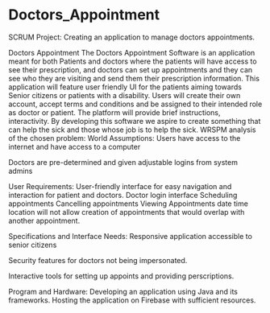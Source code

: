 # Doctors_Appointment
SCRUM Project: Creating an application to manage doctors appointments.

Doctors Appointment 
The Doctors Appointment Software is an application meant for both Patients and doctors where the patients will have access to see their prescription, and doctors can set up appointments and they can see who they are visiting and send them their prescription information. This application will feature user friendly UI for the patients aiming towards Senior citizens or patients with a disability. Users will create their own account, accept terms and conditions and be assigned to their intended role as doctor or patient. The platform will provide brief instructions, interactivity. By developing this software we aspire to create something that can help the sick and those whose job is to help the sick. 
WRSPM analysis of the chosen problem:
World Assumptions:
Users have access to the internet and have access to a computer 

Doctors are pre-determined and given adjustable logins from system admins 


User Requirements:
User-friendly interface for easy navigation and interaction for patient and doctors. 
Doctor login interface
Scheduling appointments
Cancelling appointments
Viewing Appointments date time location
will not allow creation of appointments that would overlap with another appointment.

Specifications and Interface Needs:
Responsive application accessible to senior citizens

Security features for doctors not being impersonated.

Interactive tools for setting up appoints and providing perscriptions.

Program and Hardware:
Developing an application using Java and its frameworks.
Hosting the application on Firebase with sufficient resources.
